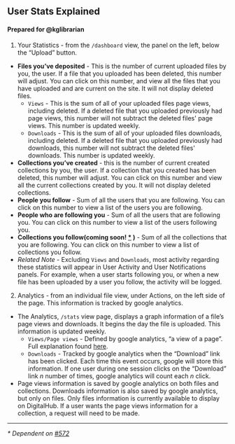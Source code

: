 ## User Stats Explained

#### Prepared for @kglibrarian

1. Your Statistics - from the `/dashboard` view, the panel on the left, below the “Upload” button. 
  - __Files you’ve deposited__ - This is the number of current uploaded files by you, the user. If a file that you uploaded has been deleted, this number will adjust. You can click on this number, and view all the files that you have uploaded and are current on the site. It will not display deleted files.
    - `Views` - This is the sum of all of your uploaded files page views, including deleted. If a deleted file that you uploaded previously had page views, this number will not subtract the deleted files' page views. This number is updated weekly. 
    -  `Downloads` - This is the sum of all of your uploaded files downloads, including deleted. If a deleted file that you uploaded previously had downloads, this number will not subtract the deleted files' downloads. This number is updated weekly. 
  - __Collections you’ve created__ - this is the number of current created collections by you, the user. If a collection that you created has been deleted, this number will adjust. You can click on this number and view all the current collections created by you. It will not display deleted collections. 
  - __People you follow__ - Sum of all the users that you are following. You can click on this number to view a list of the users you are following.
  - __People who are following you__ - Sum of all the users that are following you. You can click on this number to view a list of the users following you. 
  - __Collections you follow(coming soon! [*](#issue572 "Issue #572") )__ - Sum of all the collections that you are following. You can click on this number to view a list of collections you follow. 
  - *Related Note* - Excluding `Views` and `Downloads`, most activity regarding these statistics will appear in User Activity and User Notifications panels. For example, when a user starts following you, or when a new file has been uploaded by a user you follow, the activity will be logged. 

2. Analytics - from an individual file view, under Actions, on the left side of the page. This information is tracked by google analytics. 
  - The Analytics, `/stats` view page, displays a graph information of a file’s page views and downloads. It begins the day the file is uploaded. This information is updated weekly. 
    - `Views/Page views` - Defined by google analytics, “a view of a page”. Full explanation found [here](https://support.google.com/analytics/answer/1257084?hl=en#pageviews_vs_unique_views).
    - `Downloads` - Tracked by google analytics when the “Download” link has been clicked. Each time this event occurs, google will store this information. If one user during one session clicks on the “Download” link *n* number of times, google analytics will count each *n* click. 
  - Page views information is saved by google analytics on both files and collections. Downloads information is also saved by google analytics, but only on files. Only files information is currently available to display on DigitalHub. If a user wants the page views information for a collection, a request will need to be made.

___

_\* Dependent on [#572](https://github.com/galterlibrary/digital-repository/issues/572) <a id="issue572"></a>_
